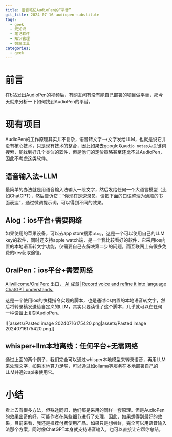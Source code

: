 ```yaml
---
title: 语音笔记AudioPen的“平替”
git_title: 2024-07-16-audiopen-substitute
tags:
  - geek
  - 元知识
  - 笔记软件
  - 知识管理
  - 效率工具
categories:
  - geek
---
```



# 前言 

在b站发出AudioPen的视频后，有网友问有没有能自己部署的项目做平替，那今天就来分析一下如何找到AudioPen的平替。

# 现有项目 

AudioPen的工作原理其实并不复杂，语音转文字-->文字发给LLM，也就是说它并没有核心技术，只是现有技术的整合，因此如果去google以`audio notes`为关键词搜索，能找到好几个类似的软件，但是他们的定价策略甚至还比不过AudioPen，因此不考虑这类软件。

## 语音输入法+LLM

最简单的办法就是用语音输入法输入一段文字，然后发给任何一个大语言模型（比如ChatGPT），然后告诉它：“你现在是速录员，请把下面的口语整理为通顺的书面表达”，通过微调提示词，可以得到不同的效果。


## Alog：ios平台+需要网络

如果使用的苹果设备，可以去app store搜索`alog`，这是一个可以使用自己的LLM key的软件，同时还支持apple watch端，是一个我比较看好的软件，它采用ios内置的本地语音转文字功能，仅需要自己去解决第二步的问题，而互联网上有很多免费的key获取途径。

## OralPen：ios平台+需要网络

[Allwillcome/OralPen: 出口， AI 成章| Record voice and refine it into language ChatGPT understands.](https://github.com/Allwillcome/OralPen)

这是一个使用ios的快捷指令实现的脚本，也是通过ios内置的本地语音转文字，然后将转录稿发送给自定义的LLM，其实只要读懂了这个脚本，几乎就可以在任何一种设备上复刻AudioPen。


![[assets/Pasted image 20240716175420.png|assets/Pasted image 20240716175420.png]]

## whisper+llm本地离线：任何平台+无需网络

通过上面的两个例子，我们完全可以通过whisper本地模型来转录语音，再用LLM来处理文字，如果本地算力足够，可以通过如ollama等服务在本地部署自己的LLM并通过api来使用它。

# 小结 

看上去有很多方法，但殊途同归，他们都是采用的同样一套原理。但是AudioPen的效果出奇的好，可能作者在某些细节进行了处理，因此，如果想得到最好的效果，目前来看，我还是推荐付费使用产品。如果只是想尝鲜，完全可以用语音输入法那个方案，同时像ChatGPT本身就支持语音输入，也可以直接让它帮你总结。 






